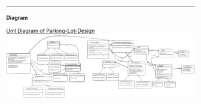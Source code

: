 

---
#### Diagram
[Uml Diagram of Parking-Lot-Design](https://excalidraw.com/#json=nc40Sm6e0Hmikv1HR89SR,3keBaitT8qIoI_vw-sgyvw)
![parking-lot-uml-diagram.png](parking-lot-uml-diagram.png)